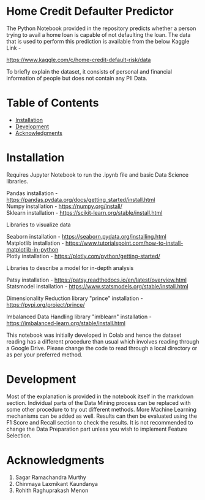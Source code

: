 # Home Credit Defaulter Predictor
The Python Notebook provided in the repository predicts whether a person trying to avail a home loan is capable of not defaulting the loan. The data that is used to perform this prediction is available from the below Kaggle Link -

https://www.kaggle.com/c/home-credit-default-risk/data

To briefly explain the dataset, it consists of personal and financial information of people but does not contain any PII Data.

# Table of Contents
* [Installation](https://github.com/sumitkhopkar25/home-credit-defaulter-predictor/tree/main#installation)
* [Development](https://github.com/sumitkhopkar25/home-credit-defaulter-predictor/tree/main#development)
* [Acknowledgments](https://github.com/sumitkhopkar25/home-credit-defaulter-predictor/tree/main#acknowledgments)

# Installation
Requires Jupyter Notebook to run the .ipynb file and basic Data Science libraries. 

Pandas installation - https://pandas.pydata.org/docs/getting_started/install.html <br>
Numpy installation - https://numpy.org/install/ <br>
Sklearn installation - https://scikit-learn.org/stable/install.html

Libraries to visualize data

Seaborn installation - https://seaborn.pydata.org/installing.html <br>
Matplotlib installation - https://www.tutorialspoint.com/how-to-install-matplotlib-in-python <br>
Plotly installation - https://plotly.com/python/getting-started/ 

Libraries to describe a model for in-depth analysis

Patsy installation - https://patsy.readthedocs.io/en/latest/overview.html <br>
Statsmodel installation - https://www.statsmodels.org/stable/install.html

Dimensionality Reduction library "prince" installation - https://pypi.org/project/prince/

Imbalanced Data Handling library "imblearn" installation - https://imbalanced-learn.org/stable/install.html

This notebook was initially developed in Colab and hence the dataset reading has a different procedure than usual which involves reading through a Google Drive. Please change the code to read through a local directory or as per your preferred method.

# Development
Most of the explanation is provided in the notebook itself in the markdown section. Individual parts of the Data Mining process can be replaced with some other procedure to try out different methods. More Machine Learning mechanisms can be added as well. Results can then be evaluated using the F1 Score and Recall section to check the results. It is not recommended to change the Data Preparation part unless you wish to implement Feature Selection.

# Acknowledgments
1. Sagar Ramachandra Murthy
2. Chinmaya Laxmikant Kaundanya
3. Rohith Raghuprakash Menon
